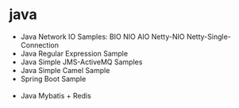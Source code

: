 # java
<ul>
  <li>Java Network IO Samples: BIO NIO AIO Netty-NIO Netty-Single-Connection</li>
  <li>Java Regular Expression Sample</li>
  <li>Java Simple JMS-ActiveMQ Samples</li>
  <li>Java Simple Camel Sample</li>
  <li>Spring Boot Sample</li>
  <li>Java Mybatis + Redis</li>
</ul>
